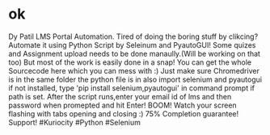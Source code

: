 # ok
Dy Patil LMS Portal Automation.
Tired of doing the boring stuff by clikcing?
Automate it using Python Script by Seleinum and PyautoGUI!
Some quizes and Assignment upload needs to be done manaully.(Will be working on that too)
But most of the work is easily done in a snap!
You can get the whole Sourcecode here which you can mess with :)
Just make sure Chromedriver is in the same folder the python file is in
also import selenium and pyautogui if not installed, type 'pip install selenium,pyautogui' in command prompt if path is set.
After the script runs,enter your email id of lms and then password when promepted and hit Enter!
BOOM!
Watch your screen flashing with tabs opening and closing :)
75% Completion guarantee!
Support!
#Kuriocity #Python #Selenium
